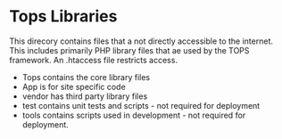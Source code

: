 Tops Libraries
==============

This direcory contains files that a not directly accessible to the internet. This includes primarily PHP library
files that ae used by the TOPS framework.  An .htaccess file restricts access.

* Tops contains the core library files
* App is for site specific code
* vendor has third party library files
* test contains unit tests and scripts - not required for deployment
* tools contains scripts used in development - not required for deployment.
